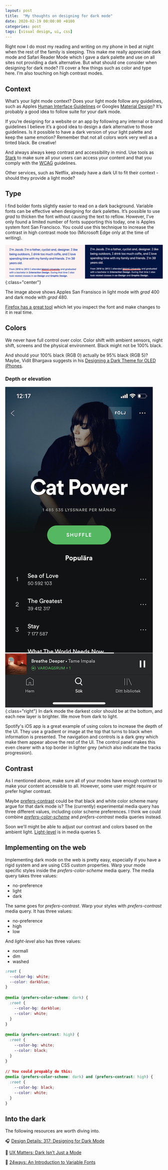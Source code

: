 ```yaml
---
layout: post
title:  "My thoughts on designing for dark mode"
date: 2020-02-19 00:00:00 +0100   
categories: post
tags: [visual design, ui, css]
---
```


Right now I do most my reading and writing on my phone in bed at night when the rest of the family is sleeping. This make me really appreciate dark mode and Safari Reader Mode which I gave a dark palette and use on all sites not providing a dark alternative. But what should one consider when designing for dark mode? I’ll cover a few things such as color and type here. I’m also touching on high contrast modes.

## Context
What’s your light mode context? Does your light mode follow any guidelines, such as Apples [Human Interface Guidelines](https://developer.apple.com/design/human-interface-guidelines/) or Googles [Material Design](https://material.io/design/)? It’s probably a good idea to follow suite for your dark mode.

If you’re designing for a website or an app by following any internal or brand guidelines I believe it’s a good idea to design a dark alternative to those guidelines. Is it possible to have a dark version of your light palette and keep the same emotion? Remember that not all colors work very well as a tinted black. Be creative!

And always always keep contrast and accessibility in mind. Use tools as [Stark](https://www.getstark.co) to make sure all your users can access your content and that you comply with the [WCAG](https://www.w3.org/WAI/standards-guidelines/wcag/) guidelines.

Other services, such as Netflix, already have a dark UI to fit their context - should they provide a light mode?

<!--more-->

## Type
I find bolder fonts slightly easier to read on a dark background. Variable fonts can be effective when designing for dark palettes. It’s possible to use *grad* to thicken the font without causing the text to reflow. However, I've only found a limited number of fonts supporting this today, one is Apples system font San Francisco. You could use this technique to increase the contrast in high contrast mode too (Microsoft Edge only at the time of writing).

![darkmode-GRAD](/assets/posts/darkmode-GRAD.png){:class="center"}

The image above shows Apples San Fransisco in light mode with *grad* 400 and dark mode with *grad* 480.

[Firefox has a great tool](https://developer.mozilla.org/en-US/docs/Tools/Page_Inspector/How_to/Edit_fonts) which let you inspect the font and make changes to it in real time.

## Colors
We never have full control over color. Color shift with ambient sensors, night shift, screens and the physical environment. Black might not be 100% black.

And should your 100% black (RGB 0) actually be 95% black (RGB 5)? Maybe, Vidit Bhargava suggests in his [Designing a Dark Theme for OLED iPhones](https://medium.com/lookup-design/designing-a-dark-theme-for-oled-iphones-e13cdfea7ffe).

### Depth or elevation
![spotify](/assets/posts/spotify.jpeg){:class="right"}
In dark mode the darkest color should be at the bottom, and each new layer is brighter. We move from dark to light. 

Spotify's iOS app is a great example of using colors to increase the depth of the UI. They use a gradient or image at the top that turns to black when information is presented. The navigation and controls is a dark grey which make them appear above the rest of the UI. The control panel makes this even clearer with a top border in lighter grey (which also indicate the tracks progression). 

## Contrast
As I mentioned above, make sure all of your modes have enough contrast to make your content accessible to all. However, some user might require or prefer higher contrast. 

Maybe [prefers-contrast](https://drafts.csswg.org/mediaqueries-5/#prefers-contrast) could be that black and white color scheme many argue for that dark mode is? The (currently) experimental media query has three different values, including color scheme preferences. I think we could combine *[prefers-color-scheme](https://drafts.csswg.org/mediaqueries-5/#prefers-color-scheme)* and *prefers-contrast* media queries instead.
 
Soon we'll might be able to adjust our contrast and colors based on the ambient light. [Light-level](https://drafts.csswg.org/mediaqueries-5/#descdef-media-light-level) is in media queries 5.

## Implementing on the web
Implementing dark mode on the web is pretty easy, especially if you have a rigid system and are using CSS custom properties. Warp your mode specific styles inside the *prefers-color-scheme* media query. The media query takes three values: 

* no-preference 
* light
* dark

The same goes for *prefers-contrast*. Warp your styles with *prefers-contrast* media query. It has three values:

* no-preference
* high
* low

And *light-level* also has three values:

* normall
* dim
* washed

```css
:root {
  --color-bg: white;
  --color: darkblue;
}

@media (prefers-color-scheme: dark) {
  :root {
    --color-bg: darkblue;
    --color: white;
  }
}

@media (prefers-contrast: high) {
  :root {
    --color-bg: white;
    --color: black;
  }
}

// You could propably do this:
@media (prefers-color-scheme: dark) and (prefers-contrast: high) {
  :root {
    --color-bg: black;
    --color: white;
  }
}

```


## Into the dark
The following resources are worth diving into.

🎧 [Design Details: 317: Designing for Dark Mode](https://spec.fm/podcasts/design-details/310206)

📄 [UX Matters: Dark Isn’t Just a Mode](https://www.uxmatters.com/mt/archives/2020/01/dark-isnt-just-a-mode.php)

📃 [24ways: An Introduction to Variable Fonts](https://24ways.org/2019/an-introduction-to-variable-fonts/)
